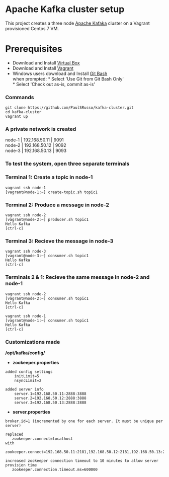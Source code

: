# Apache Kafka cluster setup 
This project creates a three node [Apache Kafaka](https://kafka.apache.org) cluster on a Vagrant provisioned Centos 7 VM. 

# Prerequisites
* Download and Install <a href="https://www.virtualbox.org/wiki/Downloads" target="_blank">Virtual Box</a>
* Download and Install <a href="https://www.vagrantup.com/downloads.html" target="_blank">Vagrant</a>
* Windows users download and Install <a href="https://git-scm.com/downloads" target="_blank">Git Bash</a>   
    when prompted:
      * Select 'Use Git from Git Bash Only'   
      * Select 'Check out as-is, commit as-is'

### Commands
```ShellSession
git clone https://github.com/PaulSRusso/kafka-cluster.git
cd kafka-cluster
vagrant up
```

### A private network is created   
node-1 | 192.168.50.11 | 9091  
node-2 | 192.168.50.12 | 9092   
node-3 | 192.168.50.13 | 9093   

### To test the system, open three separate terminals

### Terminal 1: Create a topic in node-1
```ShellSession
vagrant ssh node-1
[vagrant@node-1:~] create-topic.sh topic1
```

### Terminal 2: Produce a message in node-2
```ShellSession
vagrant ssh node-2
[vagrant@node-2:~] producer.sh topic1
Hello Kafka 
[ctrl-c]
```

### Terminal 3: Recieve the message in node-3
```ShellSession
vagrant ssh node-3
[vagrant@node-3:~] consumer.sh topic1
Hello Kafka 
[ctrl-c]
```

### Terminals 2 & 1: Recieve the same message in node-2 and node-1
```ShellSession
vagrant ssh node-2
[vagrant@node-2:~] consumer.sh topic1
Hello Kafka 
[ctrl-c]

vagrant ssh node-1
[vagrant@node-1:~] consumer.sh topic1
Hello Kafka 
[ctrl-c]
```
### Customizations made
**/opt/kafka/config/**

* **zookeeper.properties**
```  
added config settings
    initLimit=5
    nsyncLimit=2

added server info
    server.1=192.168.50.11:2888:3888  
    server.2=192.168.50.12:2888:3888  
    server.3=192.168.50.13:2888:3888
```
* **server.properties**  
``` 
broker.id=1 (incremented by one for each server. It must be unique per server)

replaced
   zookeeper.connect=localhost
with
   zookeeper.connect=192.168.50.11:2181,192.168.50.12:2181,192.168.50.13:2181

increased zookeeper connection timeout to 10 minutes to allow server provision time
   zookeeper.connection.timeout.ms=600000
```
